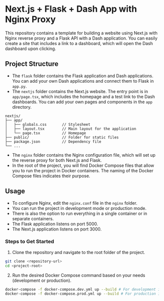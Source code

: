 # Next.js + Flask + Dash App with Nginx Proxy
This repository contains a template for building a website using Next.js with Nginx reverse proxy and a Flask API with a Dash application. You can easily create a site that includes a link to a dashboard, which will open the Dash dashboard upon clicking.

## Project Structure
- The `flask` folder contains the Flask application and Dash applications. You can add your own Dash applications and connect them to Flask in `app.py`.
- The `nextjs` folder contains the Next.js website. The entry point is in `app/page.tsx`, which includes the homepage and a test link to the Dash dashboards. You can add your own pages and components in the `app` directory.  
```
nextjs/  
├── app/  
│   ├── globals.css       // Stylesheet  
│   ├── layout.tsx        // Main layout for the application  
│   └── page.tsx          // Homepage  
├── public/               // Folder for static files   
├── package.json          // Dependency file   
└── ...
```
- The `nginx` folder contains the Nginx configuration file, which will set up the reverse proxy for both Next.js and Flask.
- In the root of the project, you will find Docker Compose files that allow you to run the project in Docker containers. The naming of the Docker Compose files indicates their purpose.

## Usage

- To configure Nginx, edit the `nginx.conf` file in the `nginx` folder.
- You can run the project in development mode or production mode.
- There is also the option to run everything in a single container or in separate containers.
- The Flask application listens on port 5000.
- The Next.js application listens on port 3000.

### Steps to Get Started

1. Clone the repository and navigate to the root folder of the project.
 
 ```bash
 git clone <repository-url>
 cd <project-root>
```
2. Run the desired Docker Compose command based on your needs (development or production).

```bash
docker-compose -f docker-compose.dev.yml up --build # For development in separate containers
docker-compose -f docker-compose.prod.yml up --build # For production in separate containers
```
